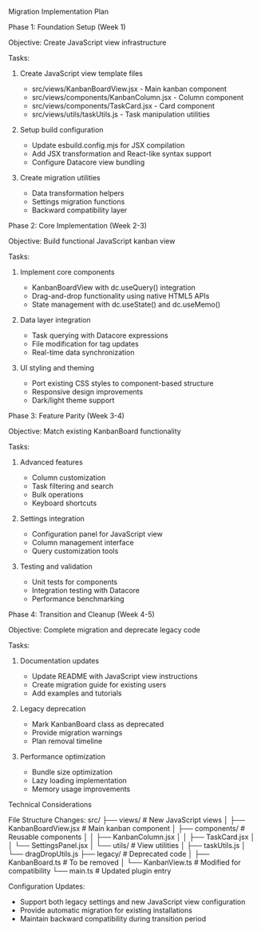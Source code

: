 Migration Implementation Plan

Phase 1: Foundation Setup (Week 1)

Objective: Create JavaScript view infrastructure

Tasks:

1. Create JavaScript view template files


    - src/views/KanbanBoardView.jsx - Main kanban component
    - src/views/components/KanbanColumn.jsx - Column component
    - src/views/components/TaskCard.jsx - Card component
    - src/views/utils/taskUtils.js - Task manipulation utilities

2. Setup build configuration


    - Update esbuild.config.mjs for JSX compilation
    - Add JSX transformation and React-like syntax support
    - Configure Datacore view bundling

3. Create migration utilities


    - Data transformation helpers
    - Settings migration functions
    - Backward compatibility layer

Phase 2: Core Implementation (Week 2-3)

Objective: Build functional JavaScript kanban view

Tasks:

1. Implement core components


    - KanbanBoardView with dc.useQuery() integration
    - Drag-and-drop functionality using native HTML5 APIs
    - State management with dc.useState() and dc.useMemo()

2. Data layer integration


    - Task querying with Datacore expressions
    - File modification for tag updates
    - Real-time data synchronization

3. UI styling and theming


    - Port existing CSS styles to component-based structure
    - Responsive design improvements
    - Dark/light theme support

Phase 3: Feature Parity (Week 3-4)

Objective: Match existing KanbanBoard functionality

Tasks:

1. Advanced features


    - Column customization
    - Task filtering and search
    - Bulk operations
    - Keyboard shortcuts

2. Settings integration


    - Configuration panel for JavaScript view
    - Column management interface
    - Query customization tools

3. Testing and validation


    - Unit tests for components
    - Integration testing with Datacore
    - Performance benchmarking

Phase 4: Transition and Cleanup (Week 4-5)

Objective: Complete migration and deprecate legacy code

Tasks:

1. Documentation updates


    - Update README with JavaScript view instructions
    - Create migration guide for existing users
    - Add examples and tutorials

2. Legacy deprecation


    - Mark KanbanBoard class as deprecated
    - Provide migration warnings
    - Plan removal timeline

3. Performance optimization


    - Bundle size optimization
    - Lazy loading implementation
    - Memory usage improvements

Technical Considerations

File Structure Changes:
src/
├── views/ # New JavaScript views
│ ├── KanbanBoardView.jsx # Main kanban component
│ ├── components/ # Reusable components
│ │ ├── KanbanColumn.jsx
│ │ ├── TaskCard.jsx
│ │ └── SettingsPanel.jsx
│ └── utils/ # View utilities
│ ├── taskUtils.js
│ └── dragDropUtils.js
├── legacy/ # Deprecated code
│ ├── KanbanBoard.ts # To be removed
│ └── KanbanView.ts # Modified for compatibility
└── main.ts # Updated plugin entry

Configuration Updates:

- Support both legacy settings and new JavaScript view configuration
- Provide automatic migration for existing installations
- Maintain backward compatibility during transition period
